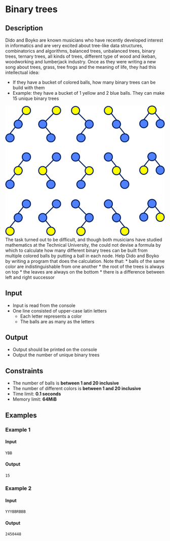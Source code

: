 # Binary trees

## Description

Dido and Boyko are known musicians who have recently developed interest in informatics and are very excited about tree-like data structures, combinatorics and algorithms, balanced trees, unbalanced trees, binary trees, ternary trees, all kinds of trees, different type of wood and ikeban, woodworking and lumberjack industry.
Once as they were writing a new song about trees, grass, tree frogs and the meaning of life, they had this intellectual idea:
* If they have a bucket of colored balls, how many binary trees can be build with them
* Example: they have a bucket of 1 yellow and 2 blue balls. They can make 15 unique binary trees
<img src="sg30.png">
The task turned out to be difficult, and though both musicians have studied mathematics at the Technical University, the could not devise a formula by which to calculate how many different binary trees can be built from multiple colored balls by putting a ball in each node.
Help Dido and Boyko by writing a program that does the calculation.
Note that:
* balls of the same color are indistinguishable from one another
* the root of the trees is always on top
* the leaves are always on the bottom
* there is a difference between left and right successor

## Input

* Input is read from the console
* One line consisted of upper-case latin letters
  * Each letter represents a color
  * The balls are as many as the letters

## Output

* Output should be printed on the console
* Output the number of unique binary trees

## Constraints

* The number of balls is **between 1 and 20 inclusive**
* The number of different colors is **between 1 and 20 inclusive**
* Time limit: **0.1 seconds**
* Memory limit: **64MiB**

## Examples

### Example 1

#### Input
```
YBB
```

#### Output
```
15
```

### Example 2

#### Input
```
YYYBBRBBB
```

#### Output
```
2450448
```
